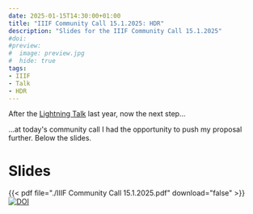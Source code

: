 ```yaml
---
date: 2025-01-15T14:30:00+01:00
title: "IIIF Community Call 15.1.2025: HDR"
description: "Slides for the IIIF Community Call 15.1.2025"
#doi: 
#preview:
#  image: preview.jpg
#  hide: true
tags:
- IIIF
- Talk
- HDR
---
```


After the [Lightning Talk](/post/iiif-online-meeting-2024-slides/) last year, now the next step...
<!--more-->

...at today's community call I had the opportunity to push my proposal further. Below the slides.

# Slides

{{< pdf file="./IIIF Community Call 15.1.2025.pdf" download="false" >}}
[![DOI](https://zenodo.org/badge/DOI/10.5281/zenodo.14652193.svg)](https://doi.org/10.5281/zenodo.14652193)
